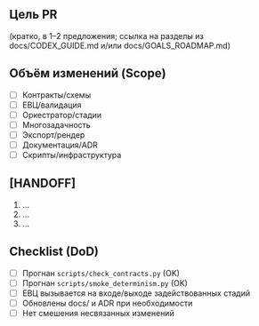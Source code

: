 ## Цель PR
(кратко, в 1–2 предложения; ссылка на разделы из docs/CODEX_GUIDE.md и/или docs/GOALS_ROADMAP.md)

## Объём изменений (Scope)
- [ ] Контракты/схемы
- [ ] ЕВЦ/валидация
- [ ] Оркестратор/стадии
- [ ] Многозадачность
- [ ] Экспорт/рендер
- [ ] Документация/ADR
- [ ] Скрипты/инфраструктура

## [HANDOFF]
1) …
2) …
3) …

## Checklist (DoD)
- [ ] Прогнан `scripts/check_contracts.py` (OK)
- [ ] Прогнан `scripts/smoke_determinism.py` (OK)
- [ ] ЕВЦ вызывается на входе/выходе задействованных стадий
- [ ] Обновлены docs/ и ADR при необходимости
- [ ] Нет смешения несвязанных изменений
